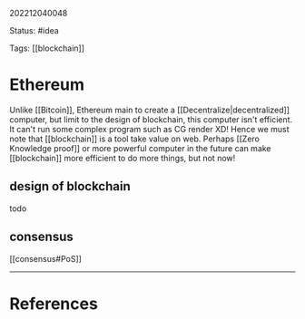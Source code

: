 202212040048

Status: #idea

Tags: [[blockchain]]

# Ethereum

Unlike [[Bitcoin]], Ethereum main to create a [[Decentralize|decentralized]] computer, but limit to the design of blockchain, this computer isn't efficient. It can't run some complex program such as CG render XD!
Hence we must note that [[blockchain]] is a tool take value on web. Perhaps [[Zero Knowledge proof]] or more powerful computer in the future can make [[blockchain]] more efficient to do more things, but not now!

## design of blockchain

todo

## consensus

[[consensus#PoS]]

---
# References